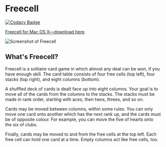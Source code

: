 # Freecell

[![Codacy Badge](https://api.codacy.com/project/badge/Grade/5c10ed232e6a42a5943efb86eb914c7b)](https://app.codacy.com/app/alexmyczko/Freecell.app?utm_source=github.com&utm_medium=referral&utm_content=alexmyczko/Freecell.app&utm_campaign=Badge_Grade_Dashboard)

[Freecell for Mac OS X—download here](https://www.dropbox.com/sh/wjzokkf6a4kg8c6/RRXmZWaORp).

![Screenshot of Freecell](http://i.imgur.com/C0eGcRj.png)

## What's Freecell?

Freecell is a solitaire card game in which almost any deal can be won, if you have enough skill. The card table consists of four free cells (top left), four stacks (top right), and eight columns (bottom).

A shuffled deck of cards is dealt face up into eight columns. Your goal is to move all of the cards from the columns to the stacks. The stacks must be made in rank order, starting with aces, then twos, threes, and so on.

Cards may be moved between columns, within some rules. You can only move one card onto another which has the next rank up, and the cards must be of opposite colour. For example, you can move the five of hearts onto the six of clubs.

Finally, cards may be moved to and from the free cells at the top left. Each free cell can hold one card at a time. Empty columns act like free cells, too.
